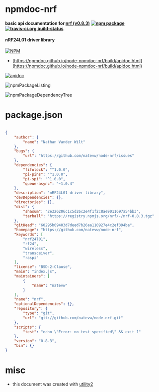 # npmdoc-nrf

#### basic api documentation for  [nrf (v0.8.3)](https://github.com/natevw/node-nrf)  [![npm package](https://img.shields.io/npm/v/npmdoc-nrf.svg?style=flat-square)](https://www.npmjs.org/package/npmdoc-nrf) [![travis-ci.org build-status](https://api.travis-ci.org/npmdoc/node-npmdoc-nrf.svg)](https://travis-ci.org/npmdoc/node-npmdoc-nrf)

#### nRF24L01 driver library

[![NPM](https://nodei.co/npm/nrf.png?downloads=true&downloadRank=true&stars=true)](https://www.npmjs.com/package/nrf)

- [https://npmdoc.github.io/node-npmdoc-nrf/build/apidoc.html](https://npmdoc.github.io/node-npmdoc-nrf/build/apidoc.html)

[![apidoc](https://npmdoc.github.io/node-npmdoc-nrf/build/screenCapture.buildCi.browser.%252Ftmp%252Fbuild%252Fapidoc.html.png)](https://npmdoc.github.io/node-npmdoc-nrf/build/apidoc.html)

![npmPackageListing](https://npmdoc.github.io/node-npmdoc-nrf/build/screenCapture.npmPackageListing.svg)

![npmPackageDependencyTree](https://npmdoc.github.io/node-npmdoc-nrf/build/screenCapture.npmPackageDependencyTree.svg)



# package.json

```json

{
    "author": {
        "name": "Nathan Vander Wilt"
    },
    "bugs": {
        "url": "https://github.com/natevw/node-nrf/issues"
    },
    "dependencies": {
        "fifolock": "^1.0.0",
        "pi-pins": "^1.0.0",
        "pi-spi": "^1.0.0",
        "queue-async": "~1.0.4"
    },
    "description": "nRF24L01 driver library",
    "devDependencies": {},
    "directories": {},
    "dist": {
        "shasum": "2e326206c1c5d26c2e4f1f2c8ae9011697a54bb3",
        "tarball": "https://registry.npmjs.org/nrf/-/nrf-0.8.3.tgz"
    },
    "gitHead": "60295b69403d7deed7b26aa110927e4c2ef394ba",
    "homepage": "https://github.com/natevw/node-nrf",
    "keywords": [
        "nrf24l01",
        "rf24",
        "wireless",
        "transceiver",
        "raspi"
    ],
    "license": "BSD-2-Clause",
    "main": "index.js",
    "maintainers": [
        {
            "name": "natevw"
        }
    ],
    "name": "nrf",
    "optionalDependencies": {},
    "repository": {
        "type": "git",
        "url": "git://github.com/natevw/node-nrf.git"
    },
    "scripts": {
        "test": "echo \"Error: no test specified\" && exit 1"
    },
    "version": "0.8.3",
    "bin": {}
}
```



# misc
- this document was created with [utility2](https://github.com/kaizhu256/node-utility2)
